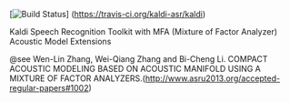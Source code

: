 [![Build Status](https://travis-ci.org/kaldi-asr/kaldi.svg?branch=master)]
(https://travis-ci.org/kaldi-asr/kaldi)

Kaldi Speech Recognition Toolkit with MFA (Mixture of Factor Analyzer) Acoustic Model Extensions

@see Wen-Lin Zhang, Wei-Qiang Zhang and Bi-Cheng Li. COMPACT ACOUSTIC MODELING BASED ON ACOUSTIC MANIFOLD USING A MIXTURE OF FACTOR ANALYZERS.(http://www.asru2013.org/accepted-regular-papers#1002)

